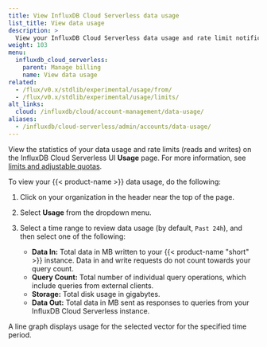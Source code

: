 ```yaml
---
title: View InfluxDB Cloud Serverless data usage
list_title: View data usage
description: >
  View your InfluxDB Cloud Serverless data usage and rate limit notifications.
weight: 103
menu:
  influxdb_cloud_serverless:
    parent: Manage billing
    name: View data usage
related:
  - /flux/v0.x/stdlib/experimental/usage/from/
  - /flux/v0.x/stdlib/experimental/usage/limits/
alt_links:
  cloud: /influxdb/cloud/account-management/data-usage/
aliases:
  - /influxdb/cloud-serverless/admin/accounts/data-usage/
---
```


View the statistics of your data usage and rate limits (reads and writes) on the
InfluxDB Cloud Serverless UI **Usage** page.
For more information, see [limits and adjustable quotas](/influxdb/cloud-serverless/admin/billing/limits/).

To view your {{< product-name >}} data usage, do the following:

1.  Click on your organization in the header near the top of the page.
2.  Select **Usage** from the dropdown menu.
3.  Select a time range to review data usage (by default, `Past 24h`), and then select one of the following:

    - **Data In:** Total data in MB written to your {{< product-name "short" >}} instance.
      Data in and write requests do not count towards your query count.
    - **Query Count:** Total number of individual query operations, which include
      queries from external clients.
    - **Storage:** Total disk usage in gigabytes.
    - **Data Out:** Total data in MB sent as responses to queries from your
      InfluxDB Cloud Serverless instance.

A line graph displays usage for the selected vector for the specified time period.

